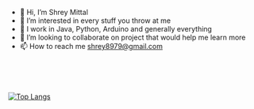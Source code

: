 - 👋 Hi, I’m Shrey Mittal
- 👀 I’m interested in every stuff you throw at me 
- 💼 I work in Java, Python, Arduino and generally everything
- 💞️ I’m looking to collaborate on project that would help me learn more 
- 📫 How to reach me shrey8979@gmail.com

 <br /> <br /> <br /> 



[![Top Langs](https://github-readme-stats.vercel.app/api/top-langs/?username=Shrey-1)](https://github.com/anuraghazra/github-readme-stats)
<!---
Shrey-1/Shrey-1 is a ✨ special ✨ repository because its `README.md` (this file) appears on your GitHub profile.
You can click the Preview link to take a look at your changes.
--->

